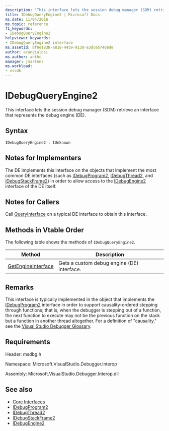 ```yaml
---
description: "This interface lets the session debug manager (SDM) retrieve an interface that represents the debug engine (DE)."
title: IDebugQueryEngine2 | Microsoft Docs
ms.date: 11/04/2016
ms.topic: reference
f1_keywords:
- IDebugQueryEngine2
helpviewer_keywords:
- IDebugQueryEngine2 interface
ms.assetid: 8f0e1838-a818-4459-9138-a3dceb7408de
author: acangialosi
ms.author: anthc
manager: jmartens
ms.workload:
- vssdk
---
```

# IDebugQueryEngine2
This interface lets the session debug manager (SDM) retrieve an interface that represents the debug engine (DE).

## Syntax

```
IDebugQueryEngine2 : IUnknown
```

## Notes for Implementers
 The DE implements this interface on the objects that implement the most common DE interfaces (such as [IDebugProgram2](../../../extensibility/debugger/reference/idebugprogram2.md), [IDebugThread2](../../../extensibility/debugger/reference/idebugthread2.md), and [IDebugStackFrame2](../../../extensibility/debugger/reference/idebugstackframe2.md)) in order to allow access to the [IDebugEngine2](../../../extensibility/debugger/reference/idebugengine2.md) interface of the DE itself.

## Notes for Callers
 Call [QueryInterface](/cpp/atl/queryinterface) on a typical DE interface to obtain this interface.

## Methods in Vtable Order
 The following table shows the methods of `IDebugQueryEngine2`.

|Method|Description|
|------------|-----------------|
|[GetEngineInterface](../../../extensibility/debugger/reference/idebugqueryengine2-getengineinterface.md)|Gets a custom debug engine (DE) interface.|

## Remarks
 This interface is typically implemented in the object that implements the [IDebugProgram2](../../../extensibility/debugger/reference/idebugprogram2.md) interface in order to support causality-ordered stepping through functions; that is, when the debugger is stepping out of a function, the next function to execute may not be the previous function on the stack but a function in another thread altogether. For a definition of "causality," see the [Visual Studio Debugger Glossary](../../../extensibility/debugger/reference/visual-studio-debugger-glossary.md).

## Requirements
 Header: msdbg.h

 Namespace: Microsoft.VisualStudio.Debugger.Interop

 Assembly: Microsoft.VisualStudio.Debugger.Interop.dll

## See also
- [Core Interfaces](../../../extensibility/debugger/reference/core-interfaces.md)
- [IDebugProgram2](../../../extensibility/debugger/reference/idebugprogram2.md)
- [IDebugThread2](../../../extensibility/debugger/reference/idebugthread2.md)
- [IDebugStackFrame2](../../../extensibility/debugger/reference/idebugstackframe2.md)
- [IDebugEngine2](../../../extensibility/debugger/reference/idebugengine2.md)
